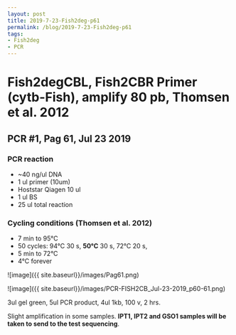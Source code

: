 ```yaml
---
layout: post
title: 2019-7-23-Fish2deg-p61
permalink: /blog/2019-7-23-Fish2deg-p61
tags:
- Fish2deg
- PCR
---
```

# Fish2degCBL, Fish2CBR Primer (cytb-Fish), amplify **80 pb**, Thomsen et al. 2012
## **PCR #1, Pag 61, Jul 23 2019**

### **PCR reaction**
* ~40 ng/ul DNA
* 1 ul primer (10um)
* Hoststar Qiagen 10 ul
* 1 ul BS
* 25 ul total reaction


### **Cycling conditions (Thomsen et al. 2012)**
- 7 min to 95°C
- 50 cycles:
  94°C 30 s,
  **50°C** 30 s,
  72°C 20 s,
- 5 min to 72°C
- 4°C forever

![image]({{ site.baseurl}}/images/Pag61.png)

![image]({{ site.baseurl}}/images/PCR-FISH2CB_Jul-23-2019_p60-61.png)

3ul gel green,
5ul PCR product,
4ul 1kb,
100 v, 2 hrs.

Slight amplification in some samples. **IPT1, IPT2 and GSO1 samples will be taken to send to the test sequencing**.

